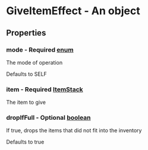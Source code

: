 

# GiveItemEffect - An object



## Properties



### mode - Required [enum](enum)



 The mode of operation



Defaults to SELF



### item - Required [ItemStack](ItemStack)



 The item to give



### dropIfFull - Optional [boolean](boolean)



 If true, drops the items that did not fit into the inventory



Defaults to true

